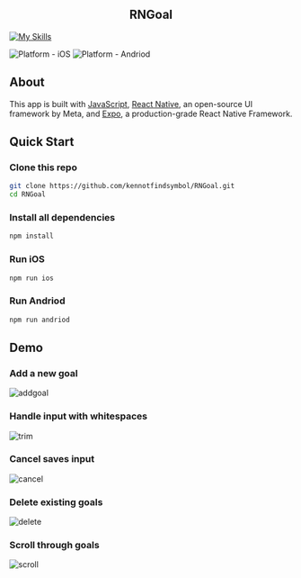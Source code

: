 <h2 align="center">
  RNGoal
</h2>

[![My Skills](https://skillicons.dev/icons?i=js,react)](https://skillicons.dev)

![Platform - iOS](https://img.shields.io/badge/platform-iOS-blue.svg)
![Platform - Andriod](https://img.shields.io/badge/platform-Andriod-red.svg)

## About
This app is built with [JavaScript](https://developer.mozilla.org/en-US/docs/Web/JavaScript), [React Native](https://reactnative.dev), an open-source UI framework by Meta, and [Expo](https://expo.dev), a production-grade React Native Framework.

## Quick Start

### Clone this repo
```bash
git clone https://github.com/kennotfindsymbol/RNGoal.git
cd RNGoal
```
### Install all dependencies
```bash
npm install
```

### Run iOS
```bash
npm run ios
```

### Run Andriod
```bash
npm run andriod
```

## Demo

### Add a new goal
![addgoal](https://giphy.com/gifs/D14xWNT5nlTsukYqud)

### Handle input with whitespaces
![trim]()

### Cancel saves input
![cancel]()

### Delete existing goals
![delete]()

### Scroll through goals
![scroll]()
